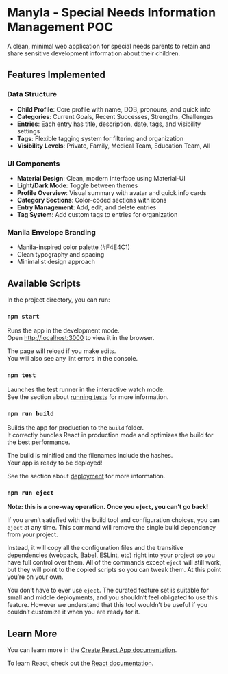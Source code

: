 # Manyla - Special Needs Information Management POC

A clean, minimal web application for special needs parents to retain and share sensitive development information about their children.

## Features Implemented

### Data Structure
- **Child Profile**: Core profile with name, DOB, pronouns, and quick info
- **Categories**: Current Goals, Recent Successes, Strengths, Challenges
- **Entries**: Each entry has title, description, date, tags, and visibility settings
- **Tags**: Flexible tagging system for filtering and organization
- **Visibility Levels**: Private, Family, Medical Team, Education Team, All

### UI Components
- **Material Design**: Clean, modern interface using Material-UI
- **Light/Dark Mode**: Toggle between themes
- **Profile Overview**: Visual summary with avatar and quick info cards
- **Category Sections**: Color-coded sections with icons
- **Entry Management**: Add, edit, and delete entries
- **Tag System**: Add custom tags to entries for organization

### Manila Envelope Branding
- Manila-inspired color palette (#F4E4C1)
- Clean typography and spacing
- Minimalist design approach

## Available Scripts

In the project directory, you can run:

### `npm start`

Runs the app in the development mode.\
Open [http://localhost:3000](http://localhost:3000) to view it in the browser.

The page will reload if you make edits.\
You will also see any lint errors in the console.

### `npm test`

Launches the test runner in the interactive watch mode.\
See the section about [running tests](https://facebook.github.io/create-react-app/docs/running-tests) for more information.

### `npm run build`

Builds the app for production to the `build` folder.\
It correctly bundles React in production mode and optimizes the build for the best performance.

The build is minified and the filenames include the hashes.\
Your app is ready to be deployed!

See the section about [deployment](https://facebook.github.io/create-react-app/docs/deployment) for more information.

### `npm run eject`

**Note: this is a one-way operation. Once you `eject`, you can’t go back!**

If you aren’t satisfied with the build tool and configuration choices, you can `eject` at any time. This command will remove the single build dependency from your project.

Instead, it will copy all the configuration files and the transitive dependencies (webpack, Babel, ESLint, etc) right into your project so you have full control over them. All of the commands except `eject` will still work, but they will point to the copied scripts so you can tweak them. At this point you’re on your own.

You don’t have to ever use `eject`. The curated feature set is suitable for small and middle deployments, and you shouldn’t feel obligated to use this feature. However we understand that this tool wouldn’t be useful if you couldn’t customize it when you are ready for it.

## Learn More

You can learn more in the [Create React App documentation](https://facebook.github.io/create-react-app/docs/getting-started).

To learn React, check out the [React documentation](https://reactjs.org/).
